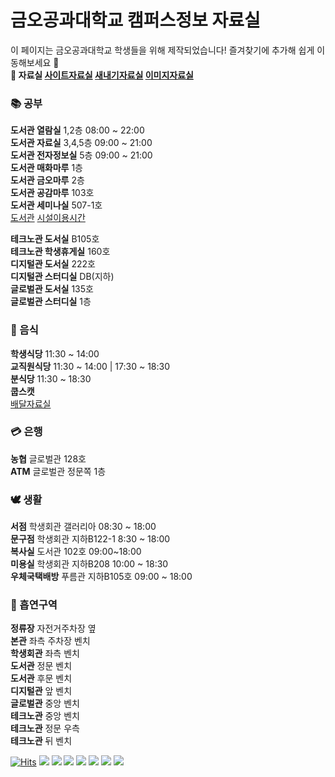 # 금오공과대학교 캠퍼스정보 자료실
이 페이지는 금오공과대학교 학생들을 위해 제작되었습니다! 즐겨찾기에 추가해 쉽게 이동해보세요 🌟  
**📂 자료실&nbsp;[사이트자료실](https://github.com/Htmla69/Kumoh_In7/blob/main/Site.md)&nbsp;[새내기자료실](https://github.com/Htmla69/Kumoh_In7/blob/main/Beginner.md)&nbsp;[이미지자료실](https://github.com/Htmla69/Kumoh_In7/blob/main/Image.md)**

### 📚 공부
**도서관 열람실** 1,2층  08:00 ~ 22:00  
**도서관 자료실** 3,4,5층  09:00 ~ 21:00  
**도서관 전자정보실** 5층  09:00 ~ 21:00  
**도서관 매화마루** 1층  
**도서관 금오마루** 2층  
**도서관 공감마루** 103호  
**도서관 세미나실** 507-1호  
[도서관](https://library.kumoh.ac.kr/#/) [시설이용시간](https://library.kumoh.ac.kr/#/guide/facility/hours)

**테크노관 도서실** B105호  
**테크노관 학생휴게실** 160호  
**디지털관 도서실** 222호  
**디지털관 스터디실** DB(지하)  
**글로벌관 도서실** 135호  
**글로벌관 스터디실** 1층  

### 🍱 음식
**학생식당** 11:30 ~ 14:00  
**교직원식당** 11:30 ~ 14:00 | 17:30 ~ 18:30  
**분식당** 11:30 ~ 18:30  
**쿱스캣**  
[배달자료실](https://github.com/SystemMonitor4/Kumoh_In7/blob/main/Food.md#금오공대-배달자료실)

### 💳 은행
**농협** 글로벌관 128호  
**ATM** 글로벌관 정문쪽 1층

### 🕊️ 생활
**서점** 학생회관 갤러리아 08:30 ~ 18:00  
**문구점** 학생회관 지하B122-1 8:30 ~ 18:00  
**복사실** 도서관 102호 09:00~18:00  
**미용실** 학생회관 지하B208 10:00 ~ 18:30  
**우체국택배방** 푸름관 지하B105호 09:00 ~ 18:00  

### 🚬 흡연구역
**정류장** 자전거주차장 옆  
**본관** 좌측 주차장 벤치  
**학생회관** 좌측 벤치  
**도서관** 정문 벤치  
**도서관** 후문 벤치  
**디지털관** 앞 벤치  
**글로벌관** 중앙 벤치  
**테크노관** 중앙 벤치  
**테크노관** 정문 우측  
**테크노관** 뒤 벤치  

[![Hits](https://hits.seeyoufarm.com/api/count/incr/badge.svg?url=https%3A%2F%2Fgithub.com%2FHtmla69%2FKumoh_In7%2Fblob%2Fmain%2FInformation.md&count_bg=%23FF2B2B&title_bg=%23000000&icon=react.svg&icon_color=%23E7E7E7&title=%EC%82%AC%EC%9A%A9%EC%9E%90%EC%88%98&edge_flat=true)](https://hits.seeyoufarm.com)
<img src="https://img.shields.io/badge/Vivaldi-EF3939?style=flat-square&logo=Vivaldi&logoColor=white"/>
<img src="https://img.shields.io/badge/Opera-FF1B2D?style=flat-square&logo=Opera&logoColor=white"/>
<img src="https://img.shields.io/badge/Firefox-FF7139?style=flat-square&logo=FirefoxBrowser&logoColor=white"/>
<img src="https://img.shields.io/badge/Edge-0078D7?style=flat-square&logo=MicrosoftEdge&logoColor=white"/>
<img src="https://img.shields.io/badge/Chrome-4285F4?style=flat-square&logo=GoogleChrome&logoColor=white"/>
<img src="https://img.shields.io/badge/Tor-7D4698?style=flat-square&logo=Torbrowser&logoColor=white"/>
<img src="https://img.shields.io/badge/Safari-000000?style=flat-square&logo=Safari&logoColor=white"/>
